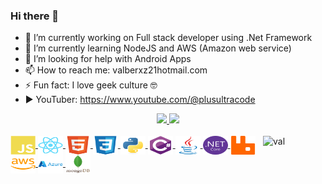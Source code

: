 ### Hi there 👋

- 🔭 I’m currently working on Full stack developer using .Net Framework
- 🌱 I’m currently learning NodeJS and AWS (Amazon web service)
- 🤔 I’m looking for help with Android Apps
- 📫 How to reach me: valberxz21hotmail.com
- ⚡ Fun fact: I love geek culture 🤓
- ▶️ YouTuber: https://www.youtube.com/@plusultracode

<div align="center">
  <a href="https://github.com/ValberX21">
  <img height="180em" src="https://github-readme-stats.vercel.app/api?username=valberx21&show_icons=true&theme=dracula&include_all_commits=true&count_private=true"/>
  <img height="180em" src="https://github-readme-stats.vercel.app/api/top-langs/?username=valberx21&layout=compact&langs_count=7&theme=dracula"/>
</div>
  
 <div style="display: inline_block"><br>
  <img align="right" alt="val" width="100" height="100" src="https://media.discordapp.net/attachments/968620474072449086/1049721265876906124/ezgif.com-gif-maker.gif">
  <img align="center" alt="Rafa-Js" height="30" width="40" src="https://raw.githubusercontent.com/devicons/devicon/master/icons/javascript/javascript-plain.svg">
  <img align="center" alt="Rafa-React" height="30" width="40" src="https://raw.githubusercontent.com/devicons/devicon/master/icons/react/react-original.svg">
  <img align="center" alt="Rafa-HTML" height="30" width="40" src="https://raw.githubusercontent.com/devicons/devicon/master/icons/html5/html5-original.svg">
  <img align="center" alt="Rafa-CSS" height="30" width="40" src="https://raw.githubusercontent.com/devicons/devicon/master/icons/css3/css3-original.svg">
  <img align="center" alt="Rafa-Python" height="30" width="40" src="https://raw.githubusercontent.com/devicons/devicon/master/icons/python/python-original.svg">
  <img align="center" alt="Rafa-Csharp" height="30" width="40" src="https://raw.githubusercontent.com/devicons/devicon/master/icons/csharp/csharp-original.svg">
  <img align="center" alt="Rafa-Csharp" height="30" width="40" src="https://raw.githubusercontent.com/devicons/devicon/master/icons/java/java-original.svg">
  <img align="center" alt="Rafa-Csharp" height="30" width="40" src="https://raw.githubusercontent.com/devicons/devicon/master/icons/dotnetcore/dotnetcore-original.svg">  
  <img align="center" alt="Rafa-Csharp" height="30" width="40" src="https://raw.githubusercontent.com/devicons/devicon/master/icons/rabbitmq/rabbitmq-original.svg">   
  <img align="center" alt="Rafa-Csharp" height="30" width="40" src="https://raw.githubusercontent.com/devicons/devicon/master/icons/amazonwebservices/amazonwebservices-plain-wordmark.svg"> 
  <img align="center" alt="Rafa-Csharp" height="30" width="40" src="https://raw.githubusercontent.com/devicons/devicon/master/icons/azure/azure-original-wordmark.svg">   
   <img align="center" alt="Rafa-Csharp" height="30" width="40" src="https://raw.githubusercontent.com/devicons/devicon/master/icons/mongodb/mongodb-original-wordmark.svg">
</div>
